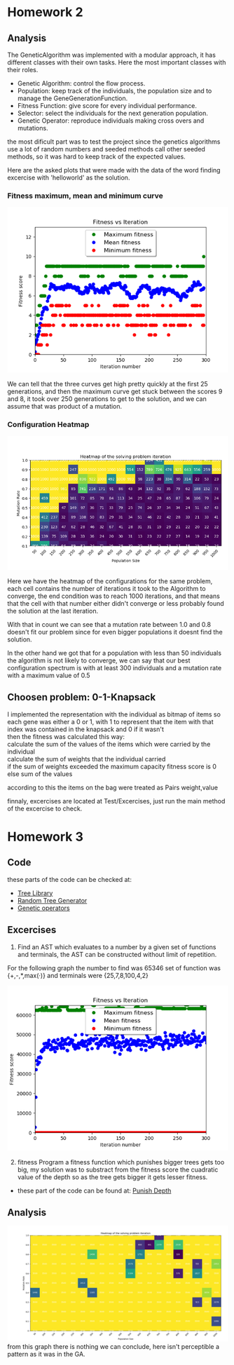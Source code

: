 
# Homework 2

## Analysis

The GeneticAlgorithm was implemented with a modular approach, it has different classes with their own tasks.
Here the most important classes with their roles.
* Genetic Algorithm: control the flow process.
* Population: keep track of the individuals, the population size and to manage the GeneGenerationFunction.
* Fitness Function: give score for every individual performance.
* Selector: select the individuals for the next generation population.
* Genetic Operator: reproduce individuals making cross overs and mutations.

the most dificult part was to test the project since the genetics algorithms use a lot of random numbers and 
seeded methods call other seeded methods, so it was hard to keep track of the expected values.

Here are the asked plots that were made with the data of the word finding excercise with 'helloworld' as the solution.

### Fitness maximum, mean and minimum curve

![alt text](https://github.com/Tvallejos/CC5114-NeuralNetworks/blob/master/GeneticAlgorithm/fitnessVsIter.png)

We can tell that the three curves get high pretty quickly at the first 25 generations, and then the maximum curve get stuck
between the scores 9 and 8, it took over 250 generations to get to the solution, and we can assume that was product of a mutation.

### Configuration Heatmap

![alt text](https://github.com/Tvallejos/CC5114-NeuralNetworks/blob/master/GeneticAlgorithm/heatMap.png)

Here we have the heatmap of the configurations for the same problem, each cell contains the number of iterations
it took to the Algorithm to converge, the end condition was to reach 1000 iterations, 
and that means that the cell with that number
either didn't converge or less probably found the solution at the last iteration.

With that in count we can see that a mutation rate between 1.0 and 0.8 doesn't fit our problem since for even bigger populations it
doesnt find the solution.

In the other hand we got that for a population with less than 50 individuals the algorithm is not likely to converge,
we can say that our best configuration spectrum is with at least 300 individuals and a mutation rate with a maximum value
of 0.5

## Choosen problem: 0-1-Knapsack

I implemented the representation with the individual as bitmap of items so each gene was either a 0 or 1, with 1 to represent that the item with that index was contained in the knapsack and 0 if it wasn't <br/>
then the fitness was calculated this way: <br/>
calculate the sum of the values of the items which were carried by the individual <br/>
calculate the sum of weights that the individual carried<br/>
if the sum of weights exceeded the maximum capacity fitness score is 0 <br/>
else sum of the values<br/>

according to this the items on the bag were treated as Pairs weight,value

finnaly, excercises are located at Test/Excercises, just run the main method of the excercise to check.

# Homework 3
## Code
these parts of the code can be checked at:
* [Tree Library](https://github.com/Tvallejos/CC5114-NeuralNetworks/tree/master/GeneticAlgorithm/src/GP/Tree)
* [Random Tree Generator](https://github.com/Tvallejos/CC5114-NeuralNetworks/tree/master/GeneticAlgorithm/src/GA/Functions)
* [Genetic operators](https://github.com/Tvallejos/CC5114-NeuralNetworks/blob/master/GeneticAlgorithm/src/GA/GeneticOperators/NodeGeneticOperator.java)

## Excercises
1. Find an AST which evaluates to a number by a given set of functions and terminals, the AST can be constructed without limit of repetition.

For the following graph the number to find was 65346 set of function was {+,-,*,max(·)} and terminals were {25,7,8,100,4,2}

![alt text](https://github.com/Tvallejos/CC5114-NeuralNetworks/blob/master/GeneticAlgorithm/FitnessVsIterNumFind.png "Fitness over generation")

2. fitness
Program a fitness function which punishes bigger trees gets too big, my solution was to substract from the fitness score the cuadratic value of the depth so as the tree gets bigger it gets lesser fitness.

* these part of the code can be found at:
[Punish Depth](https://github.com/Tvallejos/CC5114-NeuralNetworks/blob/master/GeneticAlgorithm/src/GA/Functions/numberFindingPlusPunishFitnessFunction.java)

## Analysis

![alt text](https://github.com/Tvallejos/CC5114-NeuralNetworks/blob/master/GeneticAlgorithm/HeatMapNumFind.png "HeatMap GP")
from this graph there is nothing we can conclude, here isn't perceptible a pattern as it was in the GA.

